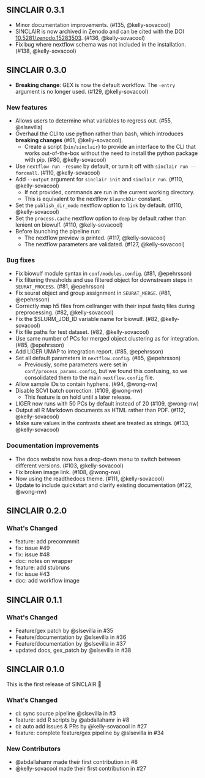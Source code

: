 ## SINCLAIR 0.3.1

- Minor documentation improvements. (#135, @kelly-sovacool)
- SINCLAIR is now archived in Zenodo and can be cited with the DOI [10.5281/zenodo.15283503](https://doi.org/10.5281/zenodo.15283503). (#136, @kelly-sovacool)
- Fix bug where nextflow schema was not included in the installation. (#138, @kelly-sovacool)

## SINCLAIR 0.3.0

- **Breaking change**: GEX is now the default workflow. The `-entry` argument is no longer used. (#129, @kelly-sovacool)

### New features

- Allows users to determine what variables to regress out. (#55, @slsevilla)
- Overhaul the CLI to use python rather than bash, which introduces **breaking changes** (#61, @kelly-sovacool).
  - Create a script (`bin/sinclair`) to provide an interface to the CLI that works out-of-the-box without the need to install the python package with pip. (#80, @kelly-sovacool)
- Use `nextflow run -resume` by default, or turn it off with `sinclair run --forceall`. (#110, @kelly-sovacool)
- Add `--output` argument for `sinclair init` and `sinclair run`. (#110, @kelly-sovacool)
  - If not provided, commands are run in the current working directory.
  - This is equivalent to the nextflow `$launchDir` constant.
- Set the `publish_dir_mode` nextflow option to `link` by default. (#110, @kelly-sovacool)
- Set the `process.cache` nextflow option to `deep` by default rather than lenient on biowulf. (#110, @kelly-sovacool)
- Before launching the pipeline run:
  - The nextflow preview is printed. (#117, @kelly-sovacool)
  - The nextflow parameters are validated. (#127, @kelly-sovacool)

### Bug fixes

- Fix biowulf module syntax in `conf/modules.config`. (#81, @epehrsson)
- Fix filtering thresholds and use filtered object for downstream steps in `SEURAT_PROCESS`. (#81, @epehrsson)
- Fix seurat object and group assignment in `SEURAT_MERGE`. (#81, @epehrsson)
- Correctly map h5 files from cellranger with their input fastq files during preprocessing. (#82, @kelly-sovacool)
- Fix the $SLURM_JOB_ID variable name for biowulf. (#82, @kelly-sovacool)
- Fix file paths for test dataset. (#82, @kelly-sovacool)
- Use same number of PCs for merged object clustering as for integration. (#85, @epehrsson)
- Add LIGER UMAP to integration report. (#85, @epehrsson)
- Set all default parameters in `nextflow.config`. (#85, @epehrsson)
  - Previously, some parameters were set in `conf/process_params.config`, but we found this confusing, so we consolidated them to the main `nextflow.config` file.
- Allow sample IDs to contain hyphens. (#94, @wong-nw)
- Disable SCVI batch correction. (#109, @wong-nw)
  - This feature is on hold until a later release.
- LIGER now runs with 50 PCs by default instead of 20 (#109, @wong-nw)
- Output all R Markdown documents as HTML rather than PDF. (#112, @kelly-sovacool)
- Make sure values in the contrasts sheet are treated as strings. (#133, @kelly-sovacool)

### Documentation improvements

- The docs website now has a drop-down menu to switch between different versions. (#103, @kelly-sovacool)
- Fix broken image link. (#108, @wong-nw)
- Now using the readthedocs theme. (#111, @kelly-sovacool)
- Update to include quickstart and clarify existing documentation (#122, @wong-nw)

## SINCLAIR 0.2.0

### What's Changed

- feature: add precommmit
- fix: issue #49
- fix: issue #48
- doc: notes on wrapper
- feature: add stubruns
- fix: issue #43
- doc: add workflow image

## SINCLAIR 0.1.1

### What's Changed

- Feature/gex patch by @slsevilla in #35
- Feature/documentation by @slsevilla in #36
- Feature/documentation by @slsevilla in #37
- updated docs, gex_patch by @slsevilla in #38

## SINCLAIR 0.1.0

This is the first release of SINCLAIR 🎉

### What's Changed

- ci: sync source pipeline @slsevilla in #3
- feature: add R scripts by @abdallahamr in #8
- ci: auto add issues & PRs by @kelly-sovacool in #27
- feature: complete feature/gex pipeline by @slsevilla in #34

### New Contributors

- @abdallahamr made their first contribution in #8
- @kelly-sovacool made their first contribution in #27

